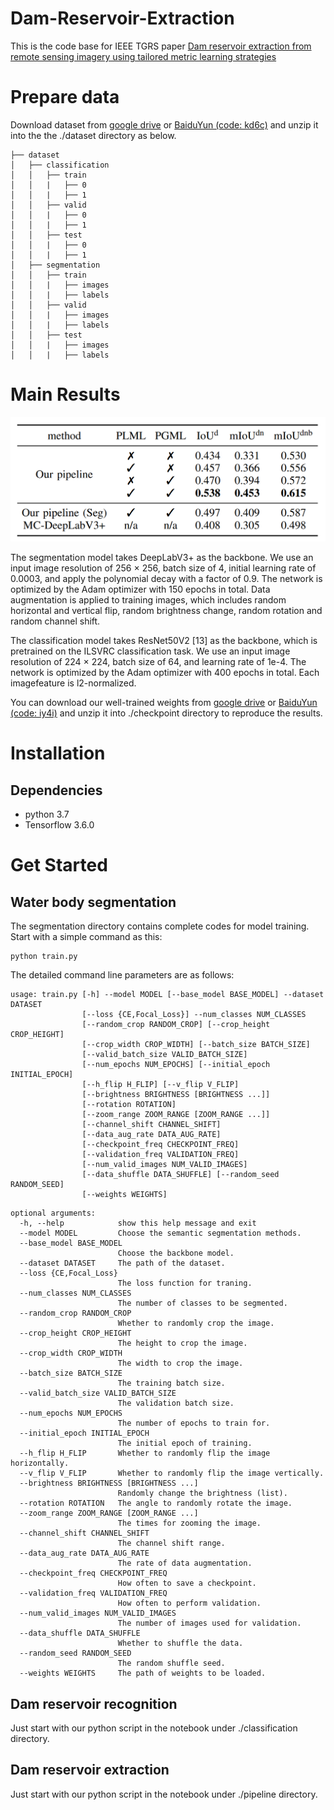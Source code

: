 # Dam-Reservoir-Extraction
This is the code base for IEEE TGRS paper [Dam reservoir extraction from remote sensing
imagery using tailored metric learning strategies]()

# Prepare data
Download dataset from [google drive](https://drive.google.com/file/d/14ley7T2J0Vy2rP1ezDq5WH2coJPBvzVc/view?usp=sharing) or [BaiduYun (code: kd6c)](https://pan.baidu.com/s/1akK5K5gyircO51mmqgdA7A) and unzip it into the the ./dataset directory as below.
```
├── dataset
│   ├── classification
│   │   ├── train
│   │   |   ├── 0
│   │   |   ├── 1
│   │   ├── valid
│   │   |   ├── 0
│   │   |   ├── 1
│   │   ├── test
│   │   |   ├── 0
│   │   |   ├── 1
│   ├── segmentation
│   │   ├── train
│   │   |   ├── images
│   │   |   ├── labels
│   │   ├── valid
│   │   |   ├── images
│   │   |   ├── labels
│   │   ├── test
│   │   |   ├── images
│   │   |   ├── labels

```

# Main Results
![](./results.png) 

The segmentation model takes DeepLabV3+ as the backbone. We use an input image resolution of 256 × 256, batch size of 4, initial learning rate of 0.0003, and apply the polynomial decay with a factor of 0.9. The network is optimized by the Adam optimizer with 150 epochs in total. Data augmentation is applied to training images, which includes random horizontal and vertical flip, random brightness change, random rotation and random channel shift.

The classification model takes ResNet50V2 [13] as the backbone, which is pretrained on the ILSVRC classification task. We use an input image resolution of 224 × 224, batch size of 64, and learning rate of 1e-4. The network is optimized by the Adam optimizer with 400 epochs in total. Each imagefeature is l2-normalized.

You can download our well-trained weights from [google drive](https://drive.google.com/file/d/1XLPNBRQQXEjXp5IXjxd9VEqOKJwPinSa/view?usp=sharing) or [BaiduYun (code: iy4i)](https://pan.baidu.com/s/1T7XuQSNo3Hw3HP4EkJatsg) and unzip it into ./checkpoint directory to reproduce the results.

# Installation
## Dependencies
+ python 3.7
+ Tensorflow 3.6.0

# Get Started

## Water body segmentation

The segmentation directory contains complete codes for model training. 
Start with a simple command as this:
```buildoutcfg
python train.py
```
The detailed command line parameters are as follows:
```buildoutcfg
usage: train.py [-h] --model MODEL [--base_model BASE_MODEL] --dataset DATASET
                [--loss {CE,Focal_Loss}] --num_classes NUM_CLASSES
                [--random_crop RANDOM_CROP] [--crop_height CROP_HEIGHT]
                [--crop_width CROP_WIDTH] [--batch_size BATCH_SIZE]
                [--valid_batch_size VALID_BATCH_SIZE]
                [--num_epochs NUM_EPOCHS] [--initial_epoch INITIAL_EPOCH]
                [--h_flip H_FLIP] [--v_flip V_FLIP]
                [--brightness BRIGHTNESS [BRIGHTNESS ...]]
                [--rotation ROTATION]
                [--zoom_range ZOOM_RANGE [ZOOM_RANGE ...]]
                [--channel_shift CHANNEL_SHIFT]
                [--data_aug_rate DATA_AUG_RATE]
                [--checkpoint_freq CHECKPOINT_FREQ]
                [--validation_freq VALIDATION_FREQ]
                [--num_valid_images NUM_VALID_IMAGES]
                [--data_shuffle DATA_SHUFFLE] [--random_seed RANDOM_SEED]
                [--weights WEIGHTS]

```
```buildoutcfg
optional arguments:
  -h, --help            show this help message and exit
  --model MODEL         Choose the semantic segmentation methods.
  --base_model BASE_MODEL
                        Choose the backbone model.
  --dataset DATASET     The path of the dataset.
  --loss {CE,Focal_Loss}
                        The loss function for traning.
  --num_classes NUM_CLASSES
                        The number of classes to be segmented.
  --random_crop RANDOM_CROP
                        Whether to randomly crop the image.
  --crop_height CROP_HEIGHT
                        The height to crop the image.
  --crop_width CROP_WIDTH
                        The width to crop the image.
  --batch_size BATCH_SIZE
                        The training batch size.
  --valid_batch_size VALID_BATCH_SIZE
                        The validation batch size.
  --num_epochs NUM_EPOCHS
                        The number of epochs to train for.
  --initial_epoch INITIAL_EPOCH
                        The initial epoch of training.
  --h_flip H_FLIP       Whether to randomly flip the image horizontally.
  --v_flip V_FLIP       Whether to randomly flip the image vertically.
  --brightness BRIGHTNESS [BRIGHTNESS ...]
                        Randomly change the brightness (list).
  --rotation ROTATION   The angle to randomly rotate the image.
  --zoom_range ZOOM_RANGE [ZOOM_RANGE ...]
                        The times for zooming the image.
  --channel_shift CHANNEL_SHIFT
                        The channel shift range.
  --data_aug_rate DATA_AUG_RATE
                        The rate of data augmentation.
  --checkpoint_freq CHECKPOINT_FREQ
                        How often to save a checkpoint.
  --validation_freq VALIDATION_FREQ
                        How often to perform validation.
  --num_valid_images NUM_VALID_IMAGES
                        The number of images used for validation.
  --data_shuffle DATA_SHUFFLE
                        Whether to shuffle the data.
  --random_seed RANDOM_SEED
                        The random shuffle seed.
  --weights WEIGHTS     The path of weights to be loaded.
```

## Dam reservoir recognition

Just start with our python script in the notebook under ./classification directory.

## Dam reservoir extraction

Just start with our python script in the notebook under ./pipeline directory.
